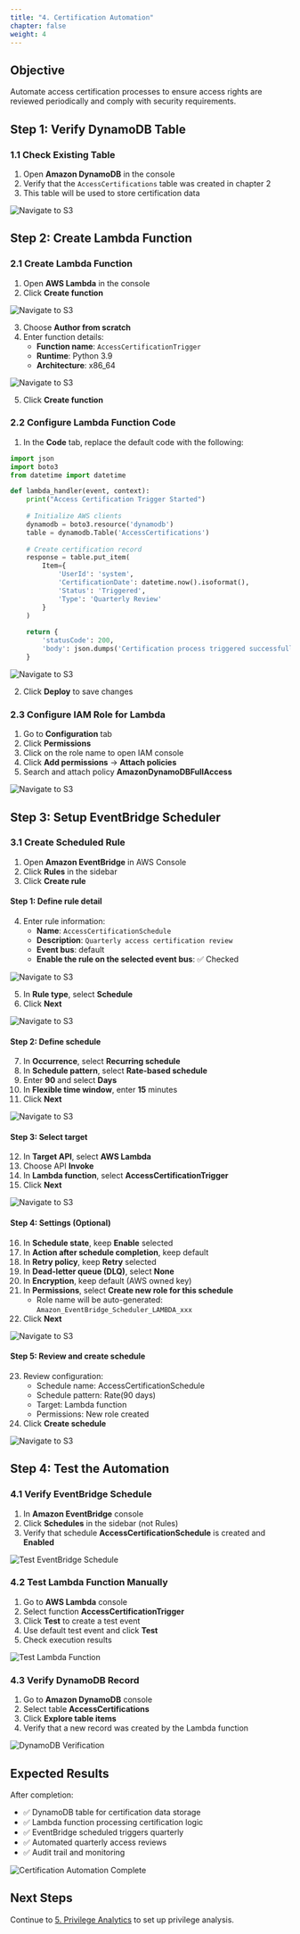 ```yaml
---
title: "4. Certification Automation"
chapter: false
weight: 4
---
```


## Objective

Automate access certification processes to ensure access rights are reviewed periodically and comply with security requirements.

## Step 1: Verify DynamoDB Table

### 1.1 Check Existing Table

1. Open **Amazon DynamoDB** in the console
2. Verify that the `AccessCertifications` table was created in chapter 2
3. This table will be used to store certification data

![Navigate to S3](https://trtrantnt.github.io/workshop/images/4/dynamo1.png?featherlight=false&width=90pc)

## Step 2: Create Lambda Function

### 2.1 Create Lambda Function

1. Open **AWS Lambda** in the console
2. Click **Create function**

![Navigate to S3](https://trtrantnt.github.io/workshop/images/4/lambda1.png?featherlight=false&width=90pc)

3. Choose **Author from scratch**
4. Enter function details:
   - **Function name**: `AccessCertificationTrigger`
   - **Runtime**: Python 3.9
   - **Architecture**: x86_64

![Navigate to S3](https://trtrantnt.github.io/workshop/images/4/lambda2.png?featherlight=false&width=90pc)

5. Click **Create function**

### 2.2 Configure Lambda Function Code

1. In the **Code** tab, replace the default code with the following:

```python
import json
import boto3
from datetime import datetime

def lambda_handler(event, context):
    print("Access Certification Trigger Started")
    
    # Initialize AWS clients
    dynamodb = boto3.resource('dynamodb')
    table = dynamodb.Table('AccessCertifications')
    
    # Create certification record
    response = table.put_item(
        Item={
            'UserId': 'system',
            'CertificationDate': datetime.now().isoformat(),
            'Status': 'Triggered',
            'Type': 'Quarterly Review'
        }
    )
    
    return {
        'statusCode': 200,
        'body': json.dumps('Certification process triggered successfully')
    }
```

![Navigate to S3](https://trtrantnt.github.io/workshop/images/4/lambda3.png?featherlight=false&width=90pc)

2. Click **Deploy** to save changes

### 2.3 Configure IAM Role for Lambda

1. Go to **Configuration** tab
2. Click **Permissions**
3. Click on the role name to open IAM console
4. Click **Add permissions** → **Attach policies**
5. Search and attach policy **AmazonDynamoDBFullAccess**

![Navigate to S3](https://trtrantnt.github.io/workshop/images/4/lambda4.png?featherlight=false&width=90pc)

## Step 3: Setup EventBridge Scheduler

### 3.1 Create Scheduled Rule

1. Open **Amazon EventBridge** in AWS Console
2. Click **Rules** in the sidebar
3. Click **Create rule**

#### Step 1: Define rule detail
4. Enter rule information:
   - **Name**: `AccessCertificationSchedule`
   - **Description**: `Quarterly access certification review`
   - **Event bus**: default
   - **Enable the rule on the selected event bus**: ✅ Checked

![Navigate to S3](https://trtrantnt.github.io/workshop/images/4/eb1.png?featherlight=false&width=90pc)

5. In **Rule type**, select **Schedule**
6. Click **Next**

![Navigate to S3](https://trtrantnt.github.io/workshop/images/4/eb2.png?featherlight=false&width=90pc)

#### Step 2: Define schedule
7. In **Occurrence**, select **Recurring schedule**
8. In **Schedule pattern**, select **Rate-based schedule**
9. Enter **90** and select **Days**
10. In **Flexible time window**, enter **15** minutes
11. Click **Next**

![Navigate to S3](https://trtrantnt.github.io/workshop/images/4/eb3.png?featherlight=false&width=90pc)

#### Step 3: Select target
12. In **Target API**, select **AWS Lambda**
13. Choose API **Invoke**
14. In **Lambda function**, select **AccessCertificationTrigger**
15. Click **Next**

![Navigate to S3](https://trtrantnt.github.io/workshop/images/4/eb4.png?featherlight=false&width=90pc)

#### Step 4: Settings (Optional)
16. In **Schedule state**, keep **Enable** selected
17. In **Action after schedule completion**, keep default
18. In **Retry policy**, keep **Retry** selected
19. In **Dead-letter queue (DLQ)**, select **None**
20. In **Encryption**, keep default (AWS owned key)
21. In **Permissions**, select **Create new role for this schedule**
    - Role name will be auto-generated: `Amazon_EventBridge_Scheduler_LAMBDA_xxx`
22. Click **Next**

![Navigate to S3](https://trtrantnt.github.io/workshop/images/4/eb5.png?featherlight=false&width=90pc)

#### Step 5: Review and create schedule
23. Review configuration:
    - Schedule name: AccessCertificationSchedule
    - Schedule pattern: Rate(90 days)
    - Target: Lambda function
    - Permissions: New role created
24. Click **Create schedule**

![Navigate to S3](https://trtrantnt.github.io/workshop/images/4/eb5.png?featherlight=false&width=90pc)

## Step 4: Test the Automation

### 4.1 Verify EventBridge Schedule

1. In **Amazon EventBridge** console
2. Click **Schedules** in the sidebar (not Rules)
3. Verify that schedule **AccessCertificationSchedule** is created and **Enabled**

![Test EventBridge Schedule](https://trtrantnt.github.io/workshop/images/4/test1.png?featherlight=false&width=90pc)

### 4.2 Test Lambda Function Manually

1. Go to **AWS Lambda** console
2. Select function **AccessCertificationTrigger**
3. Click **Test** to create a test event
4. Use default test event and click **Test**
5. Check execution results

![Test Lambda Function](https://trtrantnt.github.io/workshop/images/4/test2.png?featherlight=false&width=90pc)

### 4.3 Verify DynamoDB Record

1. Go to **Amazon DynamoDB** console
2. Select table **AccessCertifications**
3. Click **Explore table items**
4. Verify that a new record was created by the Lambda function

![DynamoDB Verification](https://trtrantnt.github.io/workshop/images/4/test3.png?featherlight=false&width=90pc)

## Expected Results

After completion:

- ✅ DynamoDB table for certification data storage
- ✅ Lambda function processing certification logic
- ✅ EventBridge scheduled triggers quarterly
- ✅ Automated quarterly access reviews
- ✅ Audit trail and monitoring

![Certification Automation Complete](https://trtrantnt.github.io/workshop/images/4/complete.png?featherlight=false&width=90pc)

## Next Steps

Continue to [5. Privilege Analytics](../5-phan-tich-dac-quyen) to set up privilege analysis.